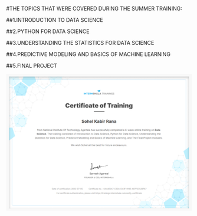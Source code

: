#THE TOPICS THAT WERE COVERED DURING THE SUMMER TRAINING:

##1.INTRODUCTION TO DATA SCIENCE

##2.PYTHON FOR DATA SCIENCE

##3.UNDERSTANDING THE STATISTICS FOR DATA SCIENCE

##4.PREDICTIVE MODELING AND BASICS OF MACHINE LEARNING

##5.FINAL PROJECT

![](Certificate.png)
